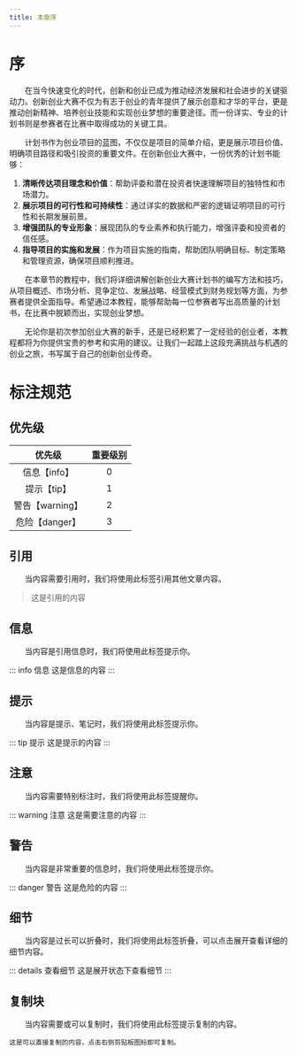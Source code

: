 ```yaml
---
title: 本章序
---
```

# 序

&emsp;&emsp;在当今快速变化的时代，创新和创业已成为推动经济发展和社会进步的关键驱动力。创新创业大赛不仅为有志于创业的青年提供了展示创意和才华的平台，更是推动创新精神、培养创业技能和实现创业梦想的重要途径。而一份详实、专业的计划书则是参赛者在比赛中取得成功的关键工具。

&emsp;&emsp;计划书作为创业项目的蓝图，不仅仅是项目的简单介绍，更是展示项目价值、明确项目路径和吸引投资的重要文件。在创新创业大赛中，一份优秀的计划书能够：

1. **清晰传达项目理念和价值**：帮助评委和潜在投资者快速理解项目的独特性和市场潜力。
2. **展示项目的可行性和可持续性**：通过详实的数据和严密的逻辑证明项目的可行性和长期发展前景。
3. **增强团队的专业形象**：展现团队的专业素养和执行能力，增强评委和投资者的信任感。
4. **指导项目的实施和发展**：作为项目实施的指南，帮助团队明确目标、制定策略和管理资源，确保项目顺利推进。

&emsp;&emsp;在本章节的教程中，我们将详细讲解创新创业大赛计划书的编写方法和技巧，从项目概述、市场分析、竞争定位、发展战略、经营模式到财务规划等方面，为参赛者提供全面指导。希望通过本教程，能够帮助每一位参赛者写出高质量的计划书，在比赛中脱颖而出，实现创业梦想。

&emsp;&emsp;无论你是初次参加创业大赛的新手，还是已经积累了一定经验的创业者，本教程都将为你提供宝贵的参考和实用的建议。让我们一起踏上这段充满挑战与机遇的创业之旅，书写属于自己的创新创业传奇。

# 标注规范

## 优先级

|     优先级      | 重要级别 |
| :-------------: | :--: |
|  信息【info】   |  0   |
|   提示【tip】   |  1   |
| 警告【warning】 |  2   |
| 危险【danger】  |  3   |

## 引用

&emsp;&emsp;当内容需要引用时，我们将使用此标签引用其他文章内容。

> 这是引用的内容

## 信息

&emsp;&emsp;当内容是引用信息时，我们将使用此标签提示你。

::: info 信息
这是信息的内容
:::

## 提示

&emsp;&emsp;当内容是提示、笔记时，我们将使用此标签提示你。

::: tip 提示
这是提示的内容
:::

## 注意

&emsp;&emsp;当内容需要特别标注时，我们将使用此标签提醒你。

::: warning 注意
这是需要注意的内容
:::

## 警告

&emsp;&emsp;当内容是非常重要的信息时，我们将使用此标签提示你。

::: danger 警告
这是危险的内容
:::

## 细节

&emsp;&emsp;当内容是过长可以折叠时，我们将使用此标签折叠，可以点击展开查看详细的细节内容。

::: details 查看细节
这是展开状态下查看细节
:::

## 复制块

&emsp;&emsp;当内容需要或可以复制时，我们将使用此标签提示复制的内容。

```
这是可以直接复制的内容，点击右侧剪贴板图标即可复制。
```
